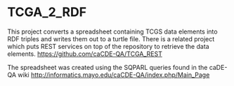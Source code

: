 # TCGA_2_RDF

This project converts a spreadsheet containing TCGS data elements into RDF triples and writes them out to a turtle file.  There is a related project which puts REST services on top of the repository to retrieve the data elements.
	https://github.com/caCDE-QA/TCGA_REST

The spreadsheet was created using the SQPARL queries found in the caDE-QA wiki
	http://informatics.mayo.edu/caCDE-QA/index.php/Main_Page

